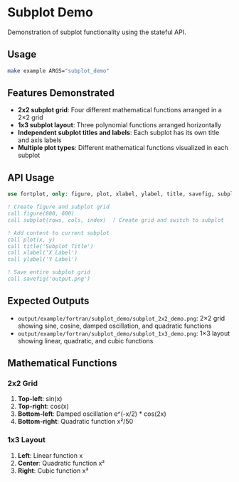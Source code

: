 # Subplot Demo

Demonstration of subplot functionality using the stateful API.

## Usage

```bash
make example ARGS="subplot_demo"
```

## Features Demonstrated

- **2x2 subplot grid**: Four different mathematical functions arranged in a 2×2 grid
- **1x3 subplot layout**: Three polynomial functions arranged horizontally  
- **Independent subplot titles and labels**: Each subplot has its own title and axis labels
- **Multiple plot types**: Different mathematical functions visualized in each subplot

## API Usage

```fortran
use fortplot, only: figure, plot, xlabel, ylabel, title, savefig, subplot

! Create figure and subplot grid
call figure(800, 600)
call subplot(rows, cols, index)  ! Create grid and switch to subplot

! Add content to current subplot
call plot(x, y)
call title('Subplot Title')
call xlabel('X Label')
call ylabel('Y Label')

! Save entire subplot grid
call savefig('output.png')
```

## Expected Outputs

- `output/example/fortran/subplot_demo/subplot_2x2_demo.png`: 2×2 grid showing sine, cosine, damped oscillation, and quadratic functions
- `output/example/fortran/subplot_demo/subplot_1x3_demo.png`: 1×3 layout showing linear, quadratic, and cubic functions

## Mathematical Functions

### 2x2 Grid
1. **Top-left**: sin(x) 
2. **Top-right**: cos(x)
3. **Bottom-left**: Damped oscillation e^(-x/2) * cos(2x)
4. **Bottom-right**: Quadratic function x²/50

### 1x3 Layout  
1. **Left**: Linear function x
2. **Center**: Quadratic function x²
3. **Right**: Cubic function x³